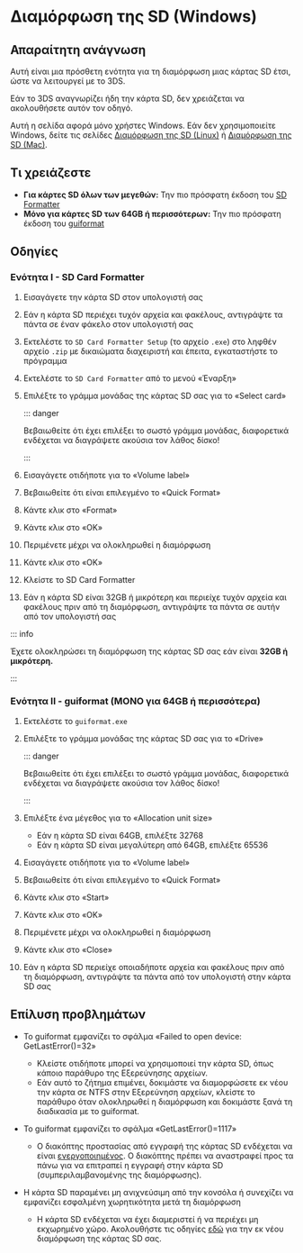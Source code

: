 # Διαμόρφωση της SD (Windows)

## Απαραίτητη ανάγνωση

Αυτή είναι μια πρόσθετη ενότητα για τη διαμόρφωση μιας κάρτας SD έτσι, ώστε να λειτουργεί με το 3DS.

Εάν το 3DS αναγνωρίζει ήδη την κάρτα SD, δεν χρειάζεται να ακολουθήσετε αυτόν τον οδηγό.

Αυτή η σελίδα αφορά μόνο χρήστες Windows. Εάν δεν χρησιμοποιείτε Windows, δείτε τις σελίδες [Διαμόρφωση της SD (Linux)](formatting-sd-\(linux\)) ή [Διαμόρφωση της SD (Mac)](formatting-sd-\(mac\)).

## Τι χρειάζεστε

- **Για κάρτες SD όλων των μεγεθών:** Την πιο πρόσφατη έκδοση του [SD Formatter](https://www.sdcard.org/downloads/formatter/sd-memory-card-formatter-for-windows-download/)
- **Μόνο για κάρτες SD των 64GB ή περισσότερων:** Την πιο πρόσφατη έκδοση του [guiformat](http://ridgecrop.co.uk/index.htm?guiformat.htm)

## Οδηγίες

### Ενότητα I - SD Card Formatter

1. Εισαγάγετε την κάρτα SD στον υπολογιστή σας

2. Εάν η κάρτα SD περιέχει τυχόν αρχεία και φακέλους, αντιγράψτε τα πάντα σε έναν φάκελο στον υπολογιστή σας

3. Εκτελέστε το `SD Card Formatter Setup` (το αρχείο `.exe`) στο ληφθέν αρχείο `.zip` με δικαιώματα διαχειριστή και έπειτα, εγκαταστήστε το πρόγραμμα

4. Εκτελέστε το `SD Card Formatter` από το μενού «Έναρξη»

5. Επιλέξτε το γράμμα μονάδας της κάρτας SD σας για το «Select card»

    ::: danger

    Βεβαιωθείτε ότι έχει επιλέξει το σωστό γράμμα μονάδας, διαφορετικά ενδέχεται να διαγράψετε ακούσια τον λάθος δίσκο!

    :::

6. Εισαγάγετε οτιδήποτε για το «Volume label»

7. Βεβαιωθείτε ότι είναι επιλεγμένο το «Quick Format»

8. Κάντε κλικ στο «Format»

9. Κάντε κλικ στο «OK»

10. Περιμένετε μέχρι να ολοκληρωθεί η διαμόρφωση

11. Κάντε κλικ στο «OK»

12. Κλείστε το SD Card Formatter

13. Εάν η κάρτα SD είναι 32GB ή μικρότερη και περιείχε τυχόν αρχεία και φακέλους πριν από τη διαμόρφωση, αντιγράψτε τα πάντα σε αυτήν από τον υπολογιστή σας

::: info

Έχετε ολοκληρώσει τη διαμόρφωση της κάρτας SD σας εάν είναι **32GB ή μικρότερη.**

:::

### Ενότητα II - guiformat (ΜΟΝΟ για 64GB ή περισσότερα)

1. Εκτελέστε το `guiformat.exe`

2. Επιλέξτε το γράμμα μονάδας της κάρτας SD σας για το «Drive»

    ::: danger

    Βεβαιωθείτε ότι έχει επιλέξει το σωστό γράμμα μονάδας, διαφορετικά ενδέχεται να διαγράψετε ακούσια τον λάθος δίσκο!

    :::

3. Επιλέξτε ένα μέγεθος για το «Allocation unit size»
    - Εάν η κάρτα SD είναι 64GB, επιλέξτε 32768
    - Εάν η κάρτα SD είναι μεγαλύτερη από 64GB, επιλέξτε 65536

4. Εισαγάγετε οτιδήποτε για το «Volume label»

5. Βεβαιωθείτε ότι είναι επιλεγμένο το «Quick Format»

6. Κάντε κλικ στο «Start»

7. Κάντε κλικ στο «OK»

8. Περιμένετε μέχρι να ολοκληρωθεί η διαμόρφωση

9. Κάντε κλικ στο «Close»

10. Εάν η κάρτα SD περιείχε οποιαδήποτε αρχεία και φακέλους πριν από τη διαμόρφωση, αντιγράψτε τα πάντα από τον υπολογιστή στην κάρτα SD σας

## Επίλυση προβλημάτων

- Το guiformat εμφανίζει το σφάλμα «Failed to open device: GetLastError()=32»
    - Κλείστε οτιδήποτε μπορεί να χρησιμοποιεί την κάρτα SD, όπως κάποιο παράθυρο της Εξερεύνησης αρχείων.
    - Εάν αυτό το ζήτημα επιμένει, δοκιμάστε να διαμορφώσετε εκ νέου την κάρτα σε NTFS στην Εξερεύνηση αρχείων, κλείστε το παράθυρο όταν ολοκληρωθεί η διαμόρφωση και δοκιμάστε ξανά τη διαδικασία με το guiformat.

- Το guiformat εμφανίζει το σφάλμα «GetLastError()=1117»
    - Ο διακόπτης προστασίας από εγγραφή της κάρτας SD ενδέχεται να είναι [ενεργοποιημένος](/images/sdlock.png). Ο διακόπτης πρέπει να αναστραφεί προς τα πάνω για να επιτραπεί η εγγραφή στην κάρτα SD (συμπεριλαμβανομένης της διαμόρφωσης).

- Η κάρτα SD παραμένει μη ανιχνεύσιμη από την κονσόλα ή συνεχίζει να εμφανίζει εσφαλμένη χωρητικότητα μετά τη διαμόρφωση
    - Η κάρτα SD ενδέχεται να έχει διαμεριστεί ή να περιέχει μη εκχωρημένο χώρο. Ακολουθήστε τις οδηγίες [εδώ](https://wiki.hacks.guide/wiki/SD_Clean/Windows) για την εκ νέου διαμόρφωση της κάρτας SD σας.

